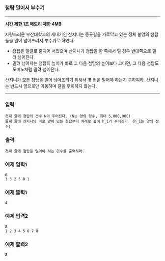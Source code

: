 ### 첨탑 밀어서 부수기
---
**시간 제한 1초 메모리 제한 4MB**

자랑스러운 부산대학교의 새내기인 산지니는 등굣길을 가로막고 있는 정체 불명의 첨탑들을 밀어 넘어뜨려서 부수기로 하였다.
- 첨탑은 일렬로 줄지어 서있으며 산지니가 첨탑을 한 쪽에서 밀 경우 반대쪽으로 밀려 넘어진다.
- 밀려 넘어지는 첨탑의 높이가 바로 그 다음 첨탑의 높이보다 크다면, 그 다음 첨탑도 도미노처럼 밀려 넘어진다.

산지니가 모든 첨탑을 밀어 넘어뜨리기 위해서 몇 번을 밀어야 하는지 구하여라. 산지니는 반드시 앞으로만 이동하며 길을 우회하지 않는다.

---

### 입력
```
첫째 줄에 첨탑의 갯수 N이 주어진다. (N는 양의 정수, 최대 5,000,000)
둘째 줄에 산지니의 바로 앞에 있는 첨탑부터 차례로 높이 h_i가 주어진다. (h_i는 양의 정수)
```
### 출력
```
첫째 줄에 첨탑을 밀어야 하는 횟수를 출력하라.
```
### 예제 입력1
```
6
1 3 2 5 8 1
```

### 예제 출력1
```
4
```

### 예제 입력2
```
8
1 2 3 4 5 6 7 8
```


### 예제 출력2
```
8
```